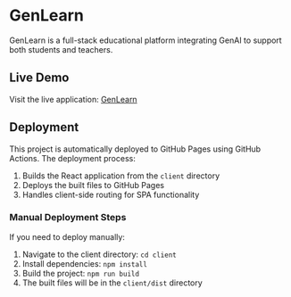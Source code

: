 # GenLearn
GenLearn is a full-stack educational platform integrating GenAI to support both students and teachers.

## Live Demo
Visit the live application: [GenLearn](https://your-username.github.io/GenLearn/)

## Deployment
This project is automatically deployed to GitHub Pages using GitHub Actions. The deployment process:
1. Builds the React application from the `client` directory
2. Deploys the built files to GitHub Pages
3. Handles client-side routing for SPA functionality

### Manual Deployment Steps
If you need to deploy manually:
1. Navigate to the client directory: `cd client`
2. Install dependencies: `npm install`
3. Build the project: `npm run build`
4. The built files will be in the `client/dist` directory
